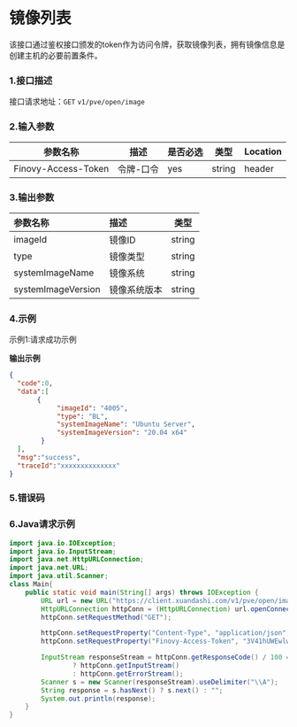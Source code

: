 # 镜像列表
该接口通过鉴权接口颁发的token作为访问令牌，获取镜像列表，拥有镜像信息是创建主机的必要前置条件。

### 1.接口描述 
接口请求地址：`GET`   `v1/pve/open/image`

### 2.输入参数

| 参数名称              | 描述    | 是否必选 | 类型     | Location |
|-------------------|-------|------|--------| -------- |
| Finovy-Access-Token | 令牌-口令 | yes  | string | header   |


### 3.输出参数

| 参数名称 | 描述  | 类型   |
| :------------------ | :----------- | ------ |
| imageId             | 镜像ID       | string |
| type                | 镜像类型     | string |
| systemImageName     | 镜像系统     | string |
| systemImageVersion  | 镜像系统版本 | string |


### 4.示例
示例1:请求成功示例

**输出示例**

```json
{
  "code":0,
  "data":[
       {
            "imageId": "4005",
            "type": "BL",
            "systemImageName": "Ubuntu Server",
            "systemImageVersion": "20.04 x64"
        }
  ],
  "msg":"success",
  "traceId":"xxxxxxxxxxxxxx"
}
```

### 5.错误码



### 6.Java请求示例
```java
import java.io.IOException;
import java.io.InputStream;
import java.net.HttpURLConnection;
import java.net.URL;
import java.util.Scanner;
class Main{
    public static void main(String[] args) throws IOException {
        URL url = new URL("https://client.xuandashi.com/v1/pve/open/image");
        HttpURLConnection httpConn = (HttpURLConnection) url.openConnection();
        httpConn.setRequestMethod("GET");

        httpConn.setRequestProperty("Content-Type", "application/json");
        httpConn.setRequestProperty("Finovy-Access-Token", "3V41hUWEwlwKH44m7SpJOs");

        InputStream responseStream = httpConn.getResponseCode() / 100 == 2
                ? httpConn.getInputStream()
                : httpConn.getErrorStream();
        Scanner s = new Scanner(responseStream).useDelimiter("\\A");
        String response = s.hasNext() ? s.next() : "";
        System.out.println(response);
    }
}
```